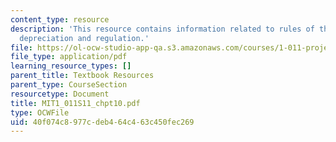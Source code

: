 ```yaml
---
content_type: resource
description: 'This resource contains information related to rules of the game: taxes,
  depreciation and regulation.'
file: https://ol-ocw-studio-app-qa.s3.amazonaws.com/courses/1-011-project-evaluation-spring-2011/40f074c8977cdeb464c463c450fec269_MIT1_011S11_chpt10.pdf
file_type: application/pdf
learning_resource_types: []
parent_title: Textbook Resources
parent_type: CourseSection
resourcetype: Document
title: MIT1_011S11_chpt10.pdf
type: OCWFile
uid: 40f074c8-977c-deb4-64c4-63c450fec269
---
```

